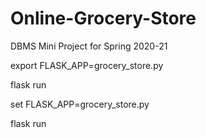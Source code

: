 # Online-Grocery-Store
DBMS Mini Project for Spring 2020-21

export FLASK_APP=grocery_store.py

flask run

set FLASK_APP=grocery_store.py

flask run
